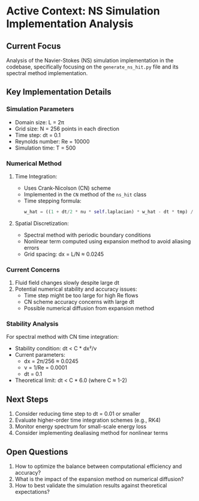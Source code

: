 # Active Context: NS Simulation Implementation Analysis

## Current Focus
Analysis of the Navier-Stokes (NS) simulation implementation in the codebase, specifically focusing on the `generate_ns_hit.py` file and its spectral method implementation.

## Key Implementation Details

### Simulation Parameters
- Domain size: L = 2π
- Grid size: N = 256 points in each direction
- Time step: dt = 0.1
- Reynolds number: Re = 10000
- Simulation time: T = 500

### Numerical Method
1. Time Integration:
   - Uses Crank-Nicolson (CN) scheme
   - Implemented in the `CN` method of the `ns_hit` class
   - Time stepping formula:
     ```python
     w_hat = ((1 + dt/2 * nu * self.laplacian) * w_hat - dt * tmp) / (1 - dt/2 * nu * self.laplacian) + dt * forcing
     ```

2. Spatial Discretization:
   - Spectral method with periodic boundary conditions
   - Nonlinear term computed using expansion method to avoid aliasing errors
   - Grid spacing: dx = L/N ≈ 0.0245

### Current Concerns
1. Fluid field changes slowly despite large dt
2. Potential numerical stability and accuracy issues:
   - Time step might be too large for high Re flows
   - CN scheme accuracy concerns with large dt
   - Possible numerical diffusion from expansion method

### Stability Analysis
For spectral method with CN time integration:
- Stability condition: dt < C * dx²/ν
- Current parameters:
  - dx = 2π/256 ≈ 0.0245
  - ν = 1/Re = 0.0001
  - dt = 0.1
- Theoretical limit: dt < C * 6.0 (where C ≈ 1-2)

## Next Steps
1. Consider reducing time step to dt = 0.01 or smaller
2. Evaluate higher-order time integration schemes (e.g., RK4)
3. Monitor energy spectrum for small-scale energy loss
4. Consider implementing dealiasing method for nonlinear terms

## Open Questions
1. How to optimize the balance between computational efficiency and accuracy?
2. What is the impact of the expansion method on numerical diffusion?
3. How to best validate the simulation results against theoretical expectations? 